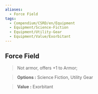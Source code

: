 ```yaml
---
aliases:
  - Force Field
tags:
  - Compendium/CSRD/en/Equipment
  - Equipment/Science-Fiction
  - Equipment/Utility-Gear
  - Equipment/Value/Exorbitant
---
```

  
    
## Force Field    
    
>Not armor, offers +1 to Armor;    
> **Options :** Science Fiction, Utility Gear    
> **Value :** Exorbitant